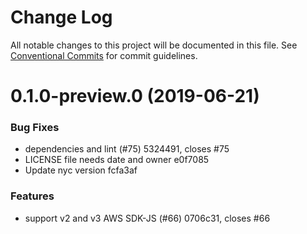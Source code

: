 # Change Log

All notable changes to this project will be documented in this file.
See [Conventional Commits](https://conventionalcommits.org) for commit guidelines.

# 0.1.0-preview.0 (2019-06-21)


### Bug Fixes

* dependencies and lint (#75) 5324491, closes #75
* LICENSE file needs date and owner e0f7085
* Update nyc version fcfa3af


### Features

* support v2 and v3 AWS SDK-JS (#66) 0706c31, closes #66

